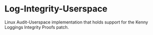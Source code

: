 # Log-Integrity-Userspace

Linux Audit-Userspace implementation that holds support for the Kenny Loggings Integrity Proofs patch.
